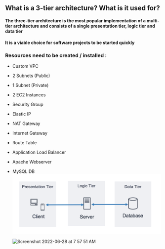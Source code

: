 <h2>What is a 3-tier architecture? What is it used for?</h2>
<p></p>
<h4>The three-tier architecture is the most popular implementation of a multi-tier architecture and consists of a single presentation tier, logic tier and data tier</h4>
<h4>It is a viable choice for software projects to be started quickly</h4>

### Resources need to be created / installed :

- Custom VPC

- 2 Subnets (Public)

- 1 Subnet (Private)

- 2 EC2 Instances

- Security Group

- Elastic IP

- NAT Gateway

- Internet Gateway

- Route Table

- Application Load Balancer

- Apache Webserver

- MySQL DB
  ![Local Image](three_tier_architecture.png)
  
  ![Screenshot 2022-06-28 at 7 57 51 AM](https://user-images.githubusercontent.com/58227542/176078468-3847bab0-e70e-4360-b077-181315ee007c.png)
